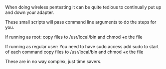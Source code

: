 When doing wireless pentesting it can be quite tedious to continually put up and down your adapter.

These small scripts will pass command line arguments to do the steps for you.

If running as root:
copy files to /usr/local/bin and chmod +x the file

If running as regular user:
You need to have sudo access
add sudo to start of each command
copy files to /usr/local/bin and chmod +x the file

These are in no way complex, just time savers.
